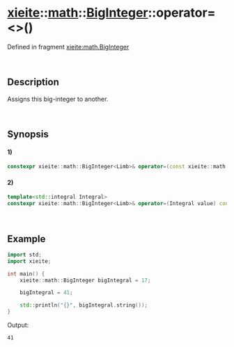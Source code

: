 # [xieite](../../../../../xieite.md)\:\:[math](../../../../../math.md)\:\:[BigInteger<Limb>](../../../../big_integer.md)\:\:operator=\<\>\(\)
Defined in fragment [xieite:math.BigInteger](../../../../../../../src/math/big_integer.cpp)

&nbsp;

## Description
Assigns this big-integer to another.

&nbsp;

## Synopsis
#### 1)
```cpp
constexpr xieite::math::BigInteger<Limb>& operator=(const xieite::math::BigInteger<Limb>& value) const noexcept;
```
#### 2)
```cpp
template<std::integral Integral>
constexpr xieite::math::BigInteger<Limb>& operator=(Integral value) const noexcept;
```

&nbsp;

## Example
```cpp
import std;
import xieite;

int main() {
    xieite::math::BigInteger bigIntegral = 17;

    bigIntegral = 41;

    std::println("{}", bigIntegral.string());
}
```
Output:
```
41
```
